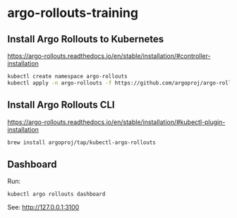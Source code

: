# argo-rollouts-training

## Install Argo Rollouts to Kubernetes

https://argo-rollouts.readthedocs.io/en/stable/installation/#controller-installation

```bash
kubectl create namespace argo-rollouts
kubectl apply -n argo-rollouts -f https://github.com/argoproj/argo-rollouts/releases/latest/download/install.yaml
```

## Install Argo Rollouts CLI

https://argo-rollouts.readthedocs.io/en/stable/installation/#kubectl-plugin-installation

```bash
brew install argoproj/tap/kubectl-argo-rollouts
```

## Dashboard

Run:

```
kubectl argo rollouts dashboard
```

See: http://127.0.0.1:3100
